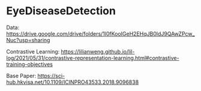 # EyeDiseaseDetection

Data:
https://drive.google.com/drive/folders/1l0fKooIGeH2EHqJB0ldJ9QAwZPcw_Nuc?usp=sharing

Contrastive Learning:
https://lilianweng.github.io/lil-log/2021/05/31/contrastive-representation-learning.html#contrastive-training-objectives

Base Paper: https://sci-hub.hkvisa.net/10.1109/ICINPRO43533.2018.9096838
